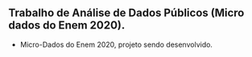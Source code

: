 ## Trabalho de Análise de Dados Públicos (Micro dados do Enem 2020).
- Micro-Dados do Enem 2020, projeto sendo desenvolvido.
